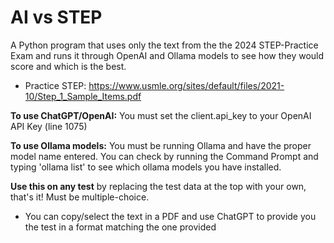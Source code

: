 # AI vs STEP
A Python program that uses only the text from the the 2024 STEP-Practice Exam and runs it through OpenAI and Ollama models to see how they would score and which is the best.
- Practice STEP: https://www.usmle.org/sites/default/files/2021-10/Step_1_Sample_Items.pdf


**To use ChatGPT/OpenAI:** You must set the client.api_key to your OpenAI API Key (line 1075)

**To use Ollama models:** You must be running Ollama and have the proper model name entered. You can check by running the Command Prompt and typing 'ollama list' to see which ollama models you have installed.


**Use this on any test** by replacing the test data at the top with your own, that's it! Must be multiple-choice.
- You can copy/select the text in a PDF and use ChatGPT to provide you the test in a format matching the one provided

